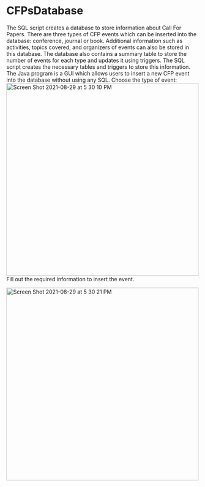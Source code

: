 # CFPsDatabase
The SQL script creates a database to store information about Call For Papers. There are three types of CFP events which can be inserted into the database: conference, journal or book. Additional information such as activities, topics covered, and organizers of events can also be stored in this database. The database also contains a summary table to store the number of events for each type and updates it using triggers. The SQL script creates the necessary tables and triggers to store this information.
The Java program is a GUI which allows users to insert a new CFP event into the database without using any SQL. 
Choose the type of event:
<img width="502" alt="Screen Shot 2021-08-29 at 5 30 10 PM" src="https://user-images.githubusercontent.com/89328691/131267898-f0a963c1-a840-4932-a1bc-d90444384db5.png">
Fill out the required information to insert the event. 

<img width="502" alt="Screen Shot 2021-08-29 at 5 30 21 PM" src="https://user-images.githubusercontent.com/89328691/131267902-38b539ac-2915-421a-b85f-1aa0d4d842cf.png">

